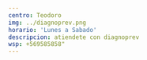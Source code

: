 ```yaml
---
centro: Teodoro
img: ../diagnoprev.png
horario: 'Lunes a Sabado'
descripcion: atiendete con diagnoprev
wsp: +569585858"
---
```

